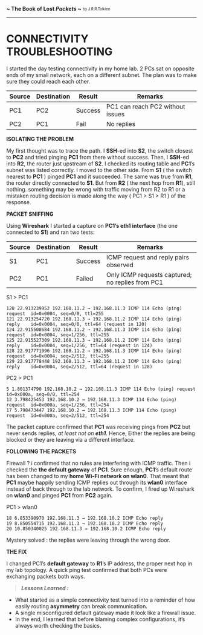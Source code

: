 **~ The Book of Lost *Packets* ~** <sub><sup>by J.R.R.Tolkien</sup></sub>

---

# CONNECTIVITY TROUBLESHOOTING

I started the day testing connectivity in my home lab. 2 PCs sat on opposite ends of my small network, each on a different subnet. The plan was to make sure they could reach each other.

| **Source** | **Destination** | **Result** | **Remarks**                       |
| ---------- | --------------- | ---------- | --------------------------------- |
| PC1        | PC2             | Success    | PC1 can reach PC2 without issues  |
| PC2        | PC1             | Fail       | No replies                        |

**ISOLATING THE PROBLEM**

My first thought was to trace the path. I **SSH**-ed into **S2**, the switch closest to **PC2** and tried pinging **PC1** from there without success. 
Then, I **SSH**-ed into **R2**, the router just upstream of **S2**. I checked its routing table and **PC1**’s subnet was listed correctly. 
I moved to the other side. From **S1** ( the switch nearest to **PC1** ) pinged **PC1** and it succeeded. 
The same was true from **R1**, the router directly connected to **S1**.
But from **R2** ( the next hop from **R1**), still nothing.
something may be wrong with traffic moving from R2 to R1 or a mistaken routing decision is made along the way ( PC1 > S1 > R1 ) of the response.

**PACKET SNIFFING**

Using **Wireshark** I started a capture on **PC1’s eth1 interface** (the one connected to **S1**) and ran two tests:

| **Source** | **Destination** | **Result** | **Remarks**                                       |
| ---------- | --------------- | ---------- | ------------------------------------------------- |
| S1         | PC1             | Success    | ICMP request and reply pairs observed             |
| PC2        | PC1             | Failed     | Only ICMP requests captured; no replies from PC1  |

S1 > PC1
```
120 22.913239952 192.168.11.2 → 192.168.11.3 ICMP 114 Echo (ping) request  id=0x0004, seq=0/0, ttl=255
121 22.913254720 192.168.11.3 → 192.168.11.2 ICMP 114 Echo (ping) reply    id=0x0004, seq=0/0, ttl=64 (request in 120)
124 22.915508684 192.168.11.2 → 192.168.11.3 ICMP 114 Echo (ping) request  id=0x0004, seq=1/256, ttl=255
125 22.915527309 192.168.11.3 → 192.168.11.2 ICMP 114 Echo (ping) reply    id=0x0004, seq=1/256, ttl=64 (request in 124)
128 22.917771996 192.168.11.2 → 192.168.11.3 ICMP 114 Echo (ping) request  id=0x0004, seq=2/512, ttl=255
129 22.917778448 192.168.11.3 → 192.168.11.2 ICMP 114 Echo (ping) reply    id=0x0004, seq=2/512, ttl=64 (request in 128)
```

PC2 > PC1
```
5 1.801374790 192.168.10.2 → 192.168.11.3 ICMP 114 Echo (ping) request  id=0x000a, seq=0/0, ttl=254
12 3.798425453 192.168.10.2 → 192.168.11.3 ICMP 114 Echo (ping) request  id=0x000a, seq=1/256, ttl=254
17 5.798473447 192.168.10.2 → 192.168.11.3 ICMP 114 Echo (ping) request  id=0x000a, seq=2/512, ttl=254
```

The packet capture confirmed that **PC1** was receiving pings from **PC2** but never sends replies, *at least not on **eth1***. 
Hence, Either the replies are being blocked or they are leaving via a different interface.

**FOLLOWING THE PACKETS**

Firewall ? i confirmed that no rules are interfering with ICMP traffic.
Then i checked the **the default gateway** of **PC1**.
Sure enough, **PC1**’s default route has been changed to my **home Wi-Fi network on wlan0**. 
That meant that **PC1** maybe happily sending ICMP replies out through its **wlan0** interface instead of back through to the lab network. 
To confirm, I fired up Wireshark on **wlan0** and pinged **PC1** from **PC2** again.

PC1 > wlan0
```
18 6.853390970 192.168.11.3 → 192.168.10.2 ICMP Echo reply
19 8.850554715 192.168.11.3 → 192.168.10.2 ICMP Echo reply
20 10.850340025 192.168.11.3 → 192.168.10.2 ICMP Echo reply
```

Mystery solved : the replies were leaving through the wrong door.

**THE FIX**

I changed PC1’s **default gateway** to **R1**’s IP address, the proper next hop in my lab topology.
A quick ping test confirmed that both PCs were exchanging packets both ways.

> ***Lessons Learned :***

- What started as a simple connectivity test turned into a reminder of how easily routing **asymmetry** can break communication.
- A single misconfigured default gateway made it look like a firewall issue.
- In the end, I learned that before blaming complex configurations, it’s always worth checking the basics.

